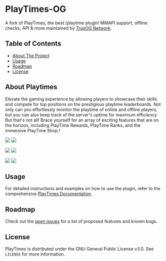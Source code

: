 # PlayTimes-OG

A fork of PlayTimes, the best /playtime plugin! MMAPI support, offline checks, API & more maintained by [TrueOG Network](https://true-og.net/).

## Table of Contents
- [About The Project](#about-the-project)
- [Usage](#usage)
- [Roadmap](#roadmap)
- [License](#license)

## About Playtimes

Elevate the gaming experience by allowing players to showcase their skills and compete for top positions on the prestigious playtime leaderboards. Not only can you effortlessly monitor the playtime of online and offline players, but you can also keep track of the server's uptime for maximum efficiency. But that's not all! Brace yourself for an array of exciting features that are on the horizon, including PlayTime Rewards, PlayTime Ranks, and the immersive PlayTime Shop.!

<img src="https://imgur.com/KebViUJ.gif"> <img src="https://imgur.com/v6ErIo9.gif">

<img src="https://imgur.com/VGZ0iuV.gif"> <img src="https://imgur.com/f4A5LRY.gif">

<img src="https://imgur.com/kOy8YSx.gif"> <img src="https://imgur.com/gNYsU00.gif">

## Usage

For detailed instructions and examples on how to use the plugin, refer to the comprehensive [PlayTimes Documentation](https://github.com/CodedRed-Spigot/PlayTimes/wiki).

## Roadmap

Check out the [open issues](https://github.com/NotAlexNoyle/PlayTimes/issues) for a list of proposed features and known bugs.

## License

PlayTimes is distributed under the GNU General Public License v3.0. See `LICENSE` for more information.
